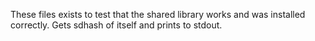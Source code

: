 These files exists to test that the shared library works and was installed correctly.
Gets sdhash of itself and prints to stdout.
